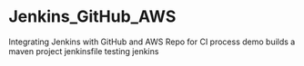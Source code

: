 # Jenkins_GitHub_AWS
Integrating Jenkins with GitHub and AWS
Repo for CI process demo
builds a maven project
jenkinsfile
testing jenkins
